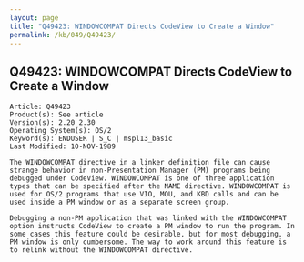 ```yaml
---
layout: page
title: "Q49423: WINDOWCOMPAT Directs CodeView to Create a Window"
permalink: /kb/049/Q49423/
---
```


## Q49423: WINDOWCOMPAT Directs CodeView to Create a Window

	Article: Q49423
	Product(s): See article
	Version(s): 2.20 2.30
	Operating System(s): OS/2
	Keyword(s): ENDUSER | S_C | mspl13_basic
	Last Modified: 10-NOV-1989
	
	The WINDOWCOMPAT directive in a linker definition file can cause
	strange behavior in non-Presentation Manager (PM) programs being
	debugged under CodeView. WINDOWCOMPAT is one of three application
	types that can be specified after the NAME directive. WINDOWCOMPAT is
	used for OS/2 programs that use VIO, MOU, and KBD calls and can be
	used inside a PM window or as a separate screen group.
	
	Debugging a non-PM application that was linked with the WINDOWCOMPAT
	option instructs CodeView to create a PM window to run the program. In
	some cases this feature could be desirable, but for most debugging, a
	PM window is only cumbersome. The way to work around this feature is
	to relink without the WINDOWCOMPAT directive.
